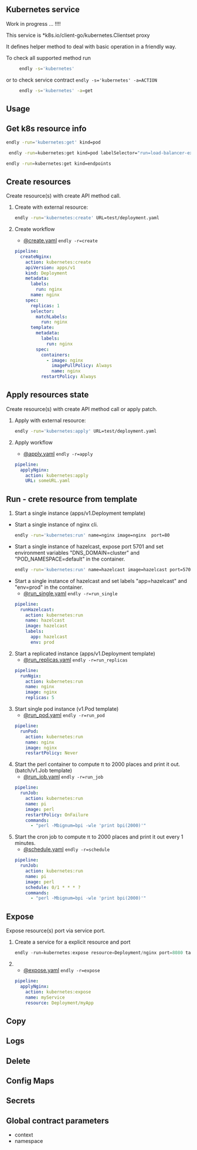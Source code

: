 ## Kubernetes service

Work in progress ... !!!!


This service is *k8s.io/client-go/kubernetes.Clientset proxy 

It defines helper method to deal with basic operation in a friendly way.


To check all supported method run
```bash
     endly -s='kubernetes'
```

or to check service contract ```endly -s='kubernetes' -a=ACTION```

```bash
     endly -s='kubernetes' -a=get
```


## Usage

## Get k8s resource info


```bash
endly -run='kubernetes:get' kind=pod
```

```bash
 endly -run=kubernetes:get kind=pod labelSelector="run=load-balancer-example"
```

```bash
endly -run=kubernetes:get kind=endpoints 
```



## Create resources
Create resource(s) with create API method call.

1. Create with external resource:
    ```bash
    endly -run='kubernetes:create' URL=test/deployment.yaml
    ```
    
2. Create workflow
    * [@create.yaml](test/create.yaml) ```endly -r=create```
    ```yaml
    pipeline:
      createNginx:
        action: kubernetes:create
        apiVersion: apps/v1
        kind: Deployment
        metadata:
          labels:
            run: nginx
          name: nginx
        spec:
          replicas: 1
          selector:
            matchLabels:
              run: nginx
          template:
            metadata:
              labels:
                run: nginx
            spec:
              containers:
                - image: nginx
                  imagePullPolicy: Always
                  name: nginx
              restartPolicy: Always
    ```

## Apply resources state
Create resource(s) with create API method call or apply patch.

1. Apply with external resource:
    ```bash
    endly -run='kubernetes:apply' URL=test/deployment.yaml
    ```

2. Apply workflow
    * [@apply.yaml](test/apply.yaml) ```endly -r=apply```
    ```yaml
    pipeline:
      applyNginx:
        action: kubernetes:apply
        URL: someURL.yaml
    ```

## Run - crete resource from template
1. Start a single instance (apps/v1.Deployment template)
- Start a single instance of nginx cli.
    ```bash
    endly -run='kubernetes:run' name=nginx image=nginx  port=80 
    ```
- Start a single instance of hazelcast, expose port 5701 and set environment variables "DNS_DOMAIN=cluster" and "POD_NAMESPACE=default" in the container.
    ```bash
    endly -run='kubernetes:run' name=hazelcast image=hazelcast port=5701 env.DNS_DOMAIN=cluster env.POD_NAMESPACE=default
    ```
- Start a single instance of hazelcast and set labels "app=hazelcast" and "env=prod" in the container.
    * [@run_single.yaml](test/run_single.yaml) ```endly -r=run_single```
    ```yaml
    pipeline:
      runHazelcast:
        action: kubernetes:run
        name: hazelcast
        image: hazelcast
        labels:
          app: hazelcast
          env: prod
    ````
2. Start a replicated instance (apps/v1.Deployment template)
    * [@run_replicas.yaml](test/run_replicas.yaml) ```endly -r=run_replicas```
    ```yaml
    pipeline:
      runNgix:
        action: kubernetes:run
        name: nginx
        image: nginx
        replicas: 5
    ````
3. Start single pod instance (v1.Pod template)
    * [@run_pod.yaml](test/run_pod.yaml) ```endly -r=run_pod```
    ```yaml
    pipeline:
      runPod:
        action: kubernetes:run
        name: nginx
        image: nginx
        restartPolicy: Never
    ````
4. Start the perl container to compute π to 2000 places and print it out. (batch/v1.Job template)
    * [@run_job.yaml](test/run_job.yaml) ```endly -r=run_job```
    ```yaml
    pipeline:
      runJob:
        action: kubernetes:run
        name: pi
        image: perl
        restartPolicy: OnFailure
        commands:
          - "perl -Mbignum=bpi -wle 'print bpi(2000)'"
    ```
5. Start the cron job to compute π to 2000 places and print it out every 1 minutes.
    * [@schedule.yaml](test/schedule.yaml) ```endly -r=schedule```
    ```yaml
    pipeline:
      runJob:
        action: kubernetes:run
        name: pi
        image: perl
        schedule: 0/1 * * * ?
        commands:
          - "perl -Mbignum=bpi -wle 'print bpi(2000)'"
    ```

## Expose
Expose resource(s) port via service port.

1. Create a service for a explicit resource and port
    ```go
    endly -run=kubernetes:expose resource=Deployment/nginx port=8080 targetPort=80 type=NodePort
    ```
2. 
    * [@expose.yaml](test/expose.yaml) ```endly -r=expose```
    ```yaml
    pipeline:
      applyNginx:
        action: kubernetes:expose
        name: myService
        resource: Deployment/myApp
    ```
## Copy

## Logs

## Delete

## Config Maps

## Secrets


## Global contract parameters
- context
- namespace
